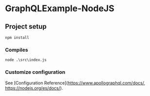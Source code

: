 # GraphQLExample-NodeJS

## Project setup
```
npm install
```

### Compiles 
```
node .\src\index.js
```

### Customize configuration
See [Configuration Reference](https://www.apollographql.com/docs/, https://nodejs.org/es/docs/).
